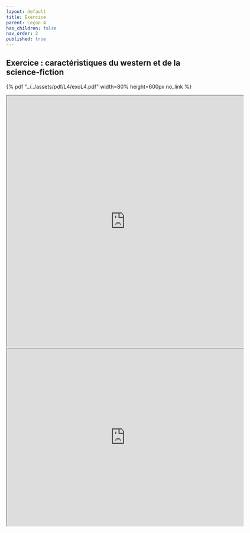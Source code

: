 ```yaml
---
layout: default
title: Exercice
parent: Leçon 4
has_children: false
nav_order: 2
published: true
---
```

## Exercice : caractéristiques du western et de la science-fiction

{% pdf "../../assets/pdf/L4/exoL4.pdf" width=80% height=600px no_link %}

<iframe src="https://drive.google.com/file/d/1zZ_QoY3pt2DA1AEW0RXIwWlUxzrAj1G5/preview" width="640" height="680" allow="autoplay"></iframe> 

<iframe src="https://drive.google.com/file/d/1_gET48B40nRQF_Vzup2ZMAb1pjy9zFU2/preview" width="640" height="480" allow="autoplay"></iframe>




